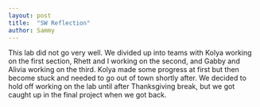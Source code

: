 ```yaml
---
layout: post
title:  "SW Reflection"
author: Sammy
---
```

This lab did not go very well. We divided up into teams with Kolya working on the first section, Rhett and I working on the second, and Gabby and Alivia working on the third. Kolya made some progress at first but then become stuck and needed to go out of town shortly after. We decided to hold off working on the lab until after Thanksgiving break, but we got caught up in the final project when we got back.
